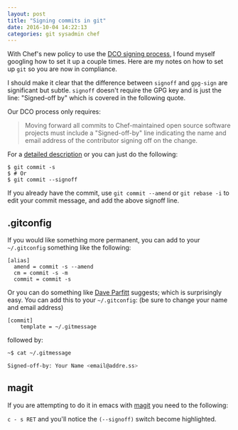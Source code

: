 ```yaml
---
layout: post
title: "Signing commits in git"
date: 2016-10-04 14:22:13
categories: git sysadmin chef
---
```


With Chef's new policy to use the [DCO signing process][dcosigning], I found
myself googling how to set it up a couple times. Here are my notes on how to
set up `git` so you are now in compliance.

I should make it clear that the difference between `signoff` and `gpg-sign`
are significant but subtle. `signoff`  doesn't require the GPG key and is just
the line: "Signed-off by" which is covered in the following quote.

Our DCO process only requires:

> Moving forward all commits to Chef-maintained open source software projects must include a "Signed-off-by" line indicating the name and email address of the contributor signing off on the change.

For a [detailed description][detailed] or you can just do the following:

```
$ git commit -s
$ # Or
$ git commit --signoff
```
If you already have the commit, use `git commit --amend` or `git rebase -i` to
edit your commit message, and add the above signoff line.

## .gitconfig

If you would like something more permanent, you can add to your `~/.gitconfig`
something like the following:

```
[alias]
  amend = commit -s --amend
  cm = commit -s -m
  commit = commit -s
```

Or you can do something like [Dave Parfitt][dave] suggests; which is surprisingly
easy. You can add this to your `~/.gitconfig`: (be sure to change your name and email address)

```
[commit]
    template = ~/.gitmessage
```

followed by:

```bash
~$ cat ~/.gitmessage

Signed-off-by: Your Name <email@addre.ss>
```

## magit

If you are attempting to do it in emacs with [magit][magit] you need to
the following:

`c - s RET` and you'll notice the `(--signoff)` switch become highlighted.


[dcosigning]: https://discourse.chef.io/t/a-developer-certificate-of-origin-dco-is-now-required-with-code-contributions/9579
[detailed]: http://stackoverflow.com/questions/13457203/how-to-add-the-signed-off-by-field-in-the-git-patch
[magit]: https://magit.vc/
[gpg]: https://harryrschwartz.com/2014/11/01/automatically-signing-your-git-commits.html
[dave]: https://twitter.com/metadave

